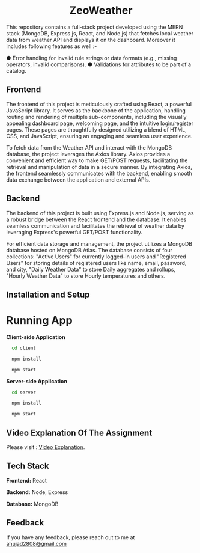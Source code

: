 <div align="center">

# ZeoWeather

</div>

This repository contains a full-stack project developed using the MERN stack (MongoDB, Express.js, React, and Node.js) that fetches local weather data from weather API and displays it on the dashboard. Moreover it includes following features as well :-

● Error handling for invalid rule strings or data formats (e.g., missing operators, invalid comparisons).
● Validations for attributes to be part of a catalog.


## Frontend

The frontend of this project is meticulously crafted using React, a powerful JavaScript library. It serves as the backbone of the application, handling routing and rendering of multiple sub-components, including the visually appealing dashboard page, welcoming page, and the intuitive login/register pages. These pages are thoughtfully designed utilizing a blend of HTML, CSS, and JavaScript, ensuring an engaging and seamless user experience.

To fetch data from the Weather API and interact with the MongoDB database, the project leverages the Axios library. Axios provides a convenient and efficient way to make GET/POST requests, facilitating the retrieval and manipulation of data in a secure manner. By integrating Axios, the frontend seamlessly communicates with the backend, enabling smooth data exchange between the application and external APIs.

## Backend

The backend of this project is built using Express.js and Node.js, serving as a robust bridge between the React frontend and the database. It enables seamless communication and facilitates the retrieval of weather data by leveraging Express's powerful GET/POST functionality.

For efficient data storage and management, the project utilizes a MongoDB database hosted on MongoDB Atlas. The database consists of four collections: "Active Users" for currently logged-in users and "Registered Users" for storing details of registered users like name, email, password, and city, "Daily Weather Data" to store Daily aggregates and rollups, "Hourly Weather Data" to store Hourly temperatures and others.

## Installation and Setup


# Running App

**Client-side Application**

```bash
  cd client
```

```bash
  npm install
```

```bash
  npm start
```

**Server-side Application**

```bash
  cd server
```

```bash
  npm install
```

```bash
  npm start
```

## Video Explanation Of The Assignment

Please visit : [Video Explanation](https://drive.google.com/file/d/1i-uGAQPmuSSnO-e1WUYq7W_57v6gu2E5/view?usp=sharing).



## Tech Stack

**Frontend:** React

**Backend:** Node, Express 

**Database:** MongoDB


## Feedback

If you have any feedback, please reach out to me at ahujad2808@gmail.com
